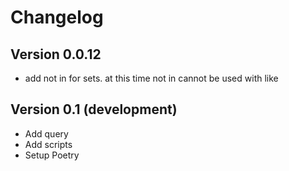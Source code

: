 # Changelog

## Version 0.0.12

- add not in for sets. at this time not in cannot be used with like

## Version 0.1 (development)

- Add query
- Add scripts
- Setup Poetry
